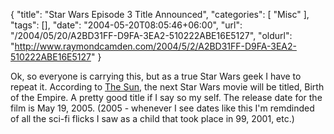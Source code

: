 {
	"title": "Star Wars Episode 3 Title Announced",
	"categories": [
		"Misc"
	],
	"tags": [],
	"date": "2004-05-20T08:05:46+06:00",
	"url": "/2004/05/20/A2BD31FF-D9FA-3EA2-510222ABE16E5127",
	"oldurl": "http://www.raymondcamden.com/2004/5/2/A2BD31FF-D9FA-3EA2-510222ABE16E5127"
}

Ok, so everyone is carrying this, but as a true Star Wars geek I have to repeat it. According to <a href="http://www.thesun.co.uk/article/0,,2-2004223126,,00.html">The Sun</a>, the next Star Wars movie will be titled, Birth of the Empire. A pretty good title if I say so my self. The release date for the film is May 19, 2005. (2005 - whenever I see dates like this I'm remdinded of all the sci-fi flicks I saw as a child that took place in 99, 2001, etc.)